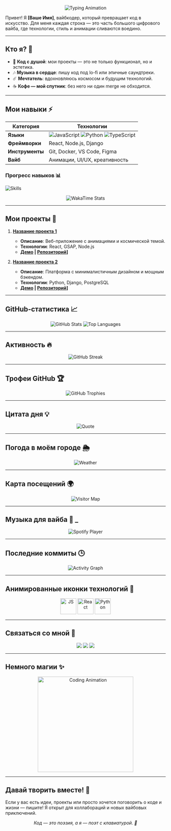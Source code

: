 <p align="center">
  <img src="https://readme-typing-svg.herokuapp.com?font=Fira+Code&size=30&color=00FF00&center=true&vCenter=true&width=600&lines=Добро+пожаловать+в+мою+кодовую+вселенную!+🌌✨" alt="Typing Animation">
</p>

Привет! Я **[Ваше Имя]**, вайбкодер, который превращает код в искусство. Для меня каждая строка — это часть большого цифрового вайба, где технологии, стиль и анимации сливаются воедино.

---

## Кто я? 🌟

- 🎨 **Код с душой**: мои проекты — это не только функционал, но и эстетика.  
- 🎶 **Музыка в сердце**: пишу код под lo-fi или эпичные саундтреки.  
- ☄️ **Мечтатель**: вдохновляюсь космосом и будущим технологий.  
- ☕ **Кофе — мой спутник**: без него ни один merge не обходится.  

---

## Мои навыки ⚡

| **Категория**      | **Технологии**                  |
|---------------------|---------------------------------|
| **Языки**          | ![JavaScript](https://img.shields.io/badge/-JavaScript-F7DF1E?style=flat&logo=javascript&logoColor=black) ![Python](https://img.shields.io/badge/-Python-3776AB?style=flat&logo=python&logoColor=white) ![TypeScript](https://img.shields.io/badge/-TypeScript-3178C6?style=flat&logo=typescript&logoColor=white) |
| **Фреймворки**     | React, Node.js, Django          |
| **Инструменты**    | Git, Docker, VS Code, Figma     |
| **Вайб**          | Анимации, UI/UX, креативность   |

### Прогресс навыков 📊  
![Skills](https://skillicons.dev/icons?i=js,react,python,django,git,docker,figma,ts&theme=dark&perline=4)

<p align="center">
  <img src="https://github-readme-stats.vercel.app/api/wakatime?username=ваш_username&layout=compact&theme=dracula&hide_border=true" alt="WakaTime Stats"/>
</p>

---

## Мои проекты 🚀

1. **[Название проекта 1](ссылка)**  
   - **Описание**: Веб-приложение с анимациями и космической темой.  
   - **Технологии**: React, GSAP, Node.js  
   - **[Демо](ссылка) | [Репозиторий](ссылка)]**

2. **[Название проекта 2](ссылка)**  
   - **Описание**: Платформа с минималистичным дизайном и мощным бэкендом.  
   - **Технологии**: Python, Django, PostgreSQL  
   - **[Демо](ссылка) | [Репозиторий](ссылка)]**

---

## GitHub-статистика 📈

<p align="center">
  <img src="https://github-readme-stats.vercel.app/api?username=ваш_username&show_icons=true&theme=dracula&hide_border=true&count_private=true" alt="GitHub Stats"/>
  <img src="https://github-readme-stats.vercel.app/api/top-langs/?username=ваш_username&layout=compact&theme=dracula&hide_border=true" alt="Top Languages"/>
</p>

---

## Активность 🔥

<p align="center">
  <img src="https://github-readme-streak-stats.herokuapp.com/?user=ваш_username&theme=dracula&hide_border=true" alt="GitHub Streak"/>
</p>

---

## Трофеи GitHub 🏆

<p align="center">
  <img src="https://github-profile-trophy.vercel.app/?username=ваш_username&theme=dracula&no-frame=true&margin-w=15&margin-h=15" alt="GitHub Trophies"/>
</p>

---

## Цитата дня 💡

<p align="center">
  <img src="https://quotes-github-readme.vercel.app/api?type=horizontal&theme=dracula&quote=Код+—+это+поэзия,+а+я+—+поэт+с+клавиатурой." alt="Quote"/>
</p>

---

## Погода в моём городе 🌦️

<p align="center">
  <img src="https://wttr.in/ваш_город.png?format=3" alt="Weather"/>
</p>

---

## Карта посещений 🌍

<p align="center">
  <img src="https://visitor-badge.laobi.icu/badge?page_id=ваш_username.ваш_username" alt="Visitor Map"/>
</p>

---

## Музыка для вайба 🎵 _

<p align="center">
  <img src="https://novatorem.vercel.app/api/spotify?user=ваш_spotify_id" alt="Spotify Player"/>
</p>

---

## Последние коммиты 🕒

<p align="center">
  <img src="https://github-readme-activity-graph.vercel.app/graph?username=ваш_username&theme=dracula&hide_border=true" alt="Activity Graph"/>
</p>

---

## Анимированные иконки технологий 🌠

<p align="center">
  <img src="https://media.giphy.com/media/WFZvB7VIXqS1tF2e1g/giphy.gif" width="50" alt="JS"/>
  <img src="https://media.giphy.com/media/kdFc8fubgS31b8DsVu/giphy.gif" width="50" alt="React"/>
  <img src="https://media.giphy.com/media/3o7TKSjRrfIPjeiVyM/giphy.gif" width="50" alt="Python"/>
</p>

---

## Связаться со мной 📡

<p align="center">
  <a href="https://twitter.com/ваш_twitter"><img src="https://img.shields.io/badge/-Twitter-1DA1F2?style=flat&logo=twitter&logoColor=white"/></a>
  <a href="https://linkedin.com/in/ваш_linkedin"><img src="https://img.shields.io/badge/-LinkedIn-0A66C2?style=flat&logo=linkedin&logoColor=white"/></a>
  <a href="https://ваш_сайт"><img src="https://img.shields.io/badge/-Portfolio-FF7139?style=flat&logo=firefox&logoColor=white"/></a>
</p>

---

## Немного магии ✨

<p align="center">
  <img src="https://media.giphy.com/media/26xBI73gWquCrNqkM/giphy.gif" alt="Coding Animation" width="300"/>
</p>

---

## Давай творить вместе! 🌌

Если у вас есть идеи, проекты или просто хочется поговорить о коде и жизни — пишите! Я открыт для коллабораций и новых вайбовых приключений.

<p align="center">
  <i>Код — это поэзия, а я — поэт с клавиатурой. 🚀</i>
</p>

